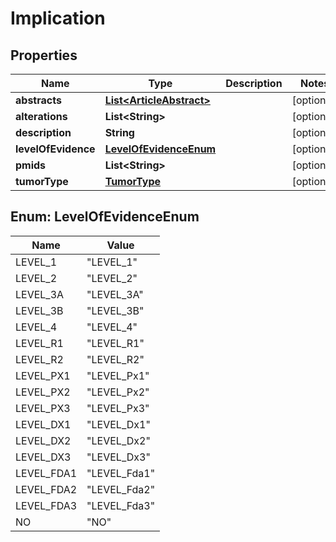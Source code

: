 

# Implication


## Properties

| Name | Type | Description | Notes |
|------------ | ------------- | ------------- | -------------|
|**abstracts** | [**List&lt;ArticleAbstract&gt;**](ArticleAbstract.md) |  |  [optional] |
|**alterations** | **List&lt;String&gt;** |  |  [optional] |
|**description** | **String** |  |  [optional] |
|**levelOfEvidence** | [**LevelOfEvidenceEnum**](#LevelOfEvidenceEnum) |  |  [optional] |
|**pmids** | **List&lt;String&gt;** |  |  [optional] |
|**tumorType** | [**TumorType**](TumorType.md) |  |  [optional] |



## Enum: LevelOfEvidenceEnum

| Name | Value |
|---- | -----|
| LEVEL_1 | &quot;LEVEL_1&quot; |
| LEVEL_2 | &quot;LEVEL_2&quot; |
| LEVEL_3A | &quot;LEVEL_3A&quot; |
| LEVEL_3B | &quot;LEVEL_3B&quot; |
| LEVEL_4 | &quot;LEVEL_4&quot; |
| LEVEL_R1 | &quot;LEVEL_R1&quot; |
| LEVEL_R2 | &quot;LEVEL_R2&quot; |
| LEVEL_PX1 | &quot;LEVEL_Px1&quot; |
| LEVEL_PX2 | &quot;LEVEL_Px2&quot; |
| LEVEL_PX3 | &quot;LEVEL_Px3&quot; |
| LEVEL_DX1 | &quot;LEVEL_Dx1&quot; |
| LEVEL_DX2 | &quot;LEVEL_Dx2&quot; |
| LEVEL_DX3 | &quot;LEVEL_Dx3&quot; |
| LEVEL_FDA1 | &quot;LEVEL_Fda1&quot; |
| LEVEL_FDA2 | &quot;LEVEL_Fda2&quot; |
| LEVEL_FDA3 | &quot;LEVEL_Fda3&quot; |
| NO | &quot;NO&quot; |



